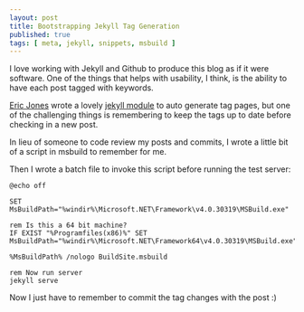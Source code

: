 ```yaml
---
layout: post
title: Bootstrapping Jekyll Tag Generation
published: true
tags: [ meta, jekyll, snippets, msbuild ]
---
```


I love working with Jekyll and Github to produce this blog as if it were software.
One of the things that helps with usability, I think, is the ability to have each
post tagged with keywords.

[Eric Jones](erjjones.github.com) wrote a lovely [jekyll module](http://erjjones.github.io/blog/Part-two-how-I-built-my-blog/) 
to auto generate tag pages, but one of the challenging things is remembering 
to keep the tags up to date before checking in a new post.

In lieu of someone to code review my posts and commits, I wrote a little 
bit of a script in msbuild to remember for me.

<script src="https://gist.github.com/deejaygraham/0fb79ff4768418c90108.js"></script>

Then I wrote a batch file to invoke this script before running the test server:

	
	@echo off
	
	SET MsBuildPath="%windir%\Microsoft.NET\Framework\v4.0.30319\MSBuild.exe"
	
	rem Is this a 64 bit machine?
	IF EXIST "%Programfiles(x86)%" SET MsBuildPath="%windir%\Microsoft.NET\Framework64\v4.0.30319\MSBuild.exe"
	
	%MsBuildPath% /nologo BuildSite.msbuild
	
	rem Now run server
	jekyll serve 	

Now I just have to remember to commit the tag changes with the post :)
